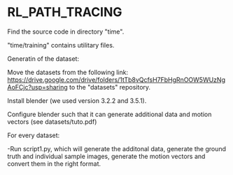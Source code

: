 # RL_PATH_TRACING
Find the source code in directory "time".

"time/training" contains utilitary files.

Generatin of the dataset:

Move the datasets from the following link: https://drive.google.com/drive/folders/1tTb8vQcfsH7FbHgRnOOW5WUzNgAoFCjc?usp=sharing to the "datasets" repository.

Install blender (we used version 3.2.2 and 3.5.1).

Configure blender such that it can generate additional data and motion vectors (see datasets/tuto.pdf)

For every dataset:

-Run script1.py, which will generate the additonal data, generate the ground truth and individual sample images, generate the motion vectors and convert them in the right format.

